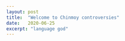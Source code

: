 ```yaml
---
layout: post
title:  "Welcome to Chinmoy controversies"
date:   2020-06-25
excerpt: "language god"
---
```

